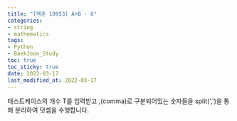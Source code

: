 ```yaml
---
title: "[백준 10953] A+B - 6"
categories: 
- string
- mathematics
tags:
- Python
- BaekJoon_Study
toc: true
toc_sticky: true
date: 2022-03-17
last_modified_at: 2022-03-17
---
```


테스트케이스의 개수 T를 입력받고 ,(comma)로 구분되어있는 숫자들을 split(',')을 통해 분리하여 덧셈을 수행합니다.



<script src="https://gist.github.com/Ryumaker/db710031cab08ffa56b4a997613aa5df.js"></script>



